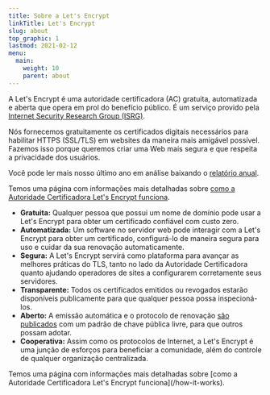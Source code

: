 ```yaml
---
title: Sobre a Let's Encrypt
linkTitle: Let's Encrypt
slug: about
top_graphic: 1
lastmod: 2021-02-12
menu:
  main:
    weight: 10
    parent: about
---
```


A Let's Encrypt é uma autoridade certificadora (AC) gratuita, automatizada e aberta que opera em prol do benefício público. É um serviço provido pela [Internet Security Research Group (ISRG)](https://www.abetterinternet.org/).

Nós fornecemos gratuitamente os certificados digitais necessários para habilitar HTTPS (SSL/TLS) em websites da maneira mais amigável possível. Fazemos isso porque queremos criar uma Web mais segura e que respeita a privacidade dos usuários.

Você pode ler mais nosso último ano em análise baixando o [relatório anual](https://www.abetterinternet.org/annual-reports/).

Temos uma página com informações mais detalhadas sobre [como a Autoridade Certificadora Let's Encrypt funciona](/how-it-works).

* **Gratuita:** Qualquer pessoa que possui um nome de domínio pode usar a Let's Encrypt para obter um certificado confiável com custo zero.
* **Automatizada:** Um software no servidor web pode interagir com a Let's Encrypt para obter um certificado, configurá-lo de maneira segura para uso e cuidar da sua renovação automaticamente.
* **Segura:** A Let's Encrypt servirá como plataforma para avançar as melhores práticas do TLS, tanto no lado da Autoridade Certificadora quanto ajudando operadores de sites a configurarem corretamente seus servidores.
* **Transparente:** Todos os certificados emitidos ou revogados estarão disponíveis publicamente para que qualquer pessoa possa inspecioná-los.
* **Aberto:** A emissão automática e o protocolo de renovação [são publicados](https://tools.ietf.org/html/rfc8555) com um padrão de chave pública livre, para que outros possam adotar.
* **Cooperativa:** Assim como os protocolos de Internet, a Let's Encrypt é uma junção de esforços para beneficiar a comunidade, além do controle de qualquer organização centralizada.

Temos uma página com informações mais detalhadas sobre \[como a Autoridade Certificadora Let's Encrypt funciona\](/how-it-works).
